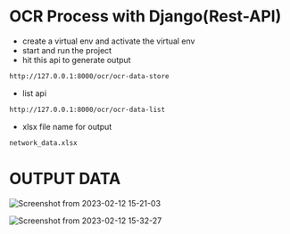 
# OCR Process with Django(Rest-API)

- create a virtual env and activate the virtual env
- start and run the project 
- hit this api to generate output

```bash
http://127.0.0.1:8000/ocr/ocr-data-store
```

- list api
```bash
http://127.0.0.1:8000/ocr/ocr-data-list
```

- xlsx file name for output

```bash
network_data.xlsx
```
# OUTPUT DATA
![Screenshot from 2023-02-12 15-21-03](https://user-images.githubusercontent.com/47547578/218304532-87cc3d2f-62d1-4ee7-a449-31a722c325ff.png)


![Screenshot from 2023-02-12 15-32-27](https://user-images.githubusercontent.com/47547578/218304586-aa88ff39-2809-4ddd-8479-20be22eaff1c.png)
